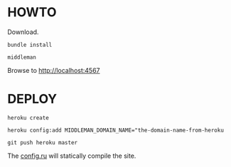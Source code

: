 # HOWTO

Download.

`bundle install`

`middleman`

Browse to [http://localhost:4567](http://localhost:4567)

# DEPLOY

`heroku create`

`heroku config:add MIDDLEMAN_DOMAIN_NAME="the-domain-name-from-heroku`

`git push heroku master`

The [config.ru](/darron/middleman-foundation/blob/master/config.ru) will statically compile the site.
